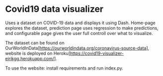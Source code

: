# Covid19 data visualizer

Uses a dataset on COVID-19 data and displays it using Dash. Home-page explores the dataset, prediction page uses regression to make predictions, and configurable page gives the user full controll over what to visualize. 

The dataset can be found on OurWorldInData[https://ourworldindata.org/coronavirus-source-data], website is deployed on Heroku[https://covid19-visualizer-eirikgg.herokuapp.com/].

To use the website: install requirements and run index.py.